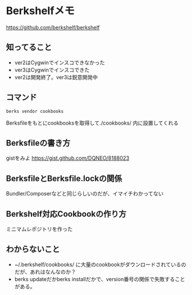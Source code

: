 # Berkshelfメモ

https://github.com/berkshelf/berkshelf

## 知ってること
* ver2はCygwinでインスコできなかった
* ver3はCygwinでインスコできた
* ver2は開発終了。ver3は鋭意開発中

## コマンド

```
berks vendor cookbooks
```
Berksfileをもとにcookbooksを取得して./cookbooks/ 内に設置してくれる

## Berksfileの書き方

gistをみよ https://gist.github.com/DQNEO/8188023

## BerksfileとBerksfile.lockの関係

Bundler/Composerなどと同じらしいのだが、イマイチわかってない


## Berkshelf対応Cookbookの作り方

ミニマムレポジトリを作った


## わからないこと

* ~/.berkshelf/cookbooks/ に大量のcookbookがダウンロードされているのだが、あれはなんなのか？
* berks updateだかberks installだかで、version番号の関係で失敗することがある。
